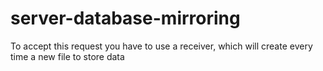 # server-database-mirroring

To accept this request you have to use a receiver, which will create every time a new file to store data
